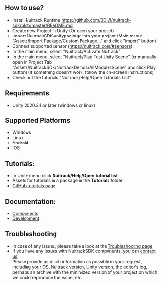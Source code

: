 ## How to use?
- Install Nuitrack Runtime https://github.com/3DiVi/nuitrack-sdk/blob/master/README.md
- Create new Project in Unity (Or open your project)
- Import NuitrackSDK.unitypackage into your project (Main menu: "Assets/Import Package/Custom Package..." and click "import" button)
- Connect supported sensor (https://nuitrack.com/#sensors)
- In the main menu, select "Nuitrack/Activate Nuitrack"
- In the main menu, select "Nuitrack/Play Test Unity Scene" (or manually open in Project Tab "Assets/NuitrackSDK/NuitrackDemos/AllModulesScene" and click Play button) (If something doesn't work, follow the on-screen instructions)
- Сheck out the tutorials "Nuitrack/Help/Open Tutorials List"

## Requirements
- Unity 2020.3.1 or later (windows or linux)

## Supported Platforms

- Windows
- Linux
- Android
- IOS 

## Tutorials:  
- In Unity menu click **Nuitrack/Help/Open tutorial list**
- Assets for tutorials in a package in the **Tutorials** folder
- [GitHub tutorials page](../doc/readme.md#unity-tutorials)

## Documentation:
- [Components](doc/Components.md)
- [Development](doc/Development.md)

## Troubleshooting
- In case of any issues, please take a look at the [Troubleshooting page](https://bit.ly/NuitrackTroubleshooting)
- If you have any issues with NuitrackSDK components, you can [contact us](https://community.nuitrack.com).  
Please provide as much information as possible in your request, including your OS, Nuitrack version, Unity version, the editor's log, perhaps an archive with the minimized version of your project on which we could reproduce the issue, etc.
